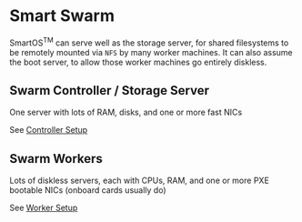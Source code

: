 # Smart Swarm

SmartOS<sup>TM</sup> can serve well as the storage server, for shared filesystems to be remotely mounted via `NFS` by many worker machines. It can also assume the boot server, to allow those worker machines go entirely diskless.

## Swarm Controller / Storage Server

One server with lots of RAM, disks, and one or more fast NICs

See [Controller Setup](./ControllerSetup.md)

## Swarm Workers

Lots of diskless servers, each with CPUs, RAM, and one or more PXE bootable NICs (onboard cards usually do)

See [Worker Setup](./WorkerSetup.md)
